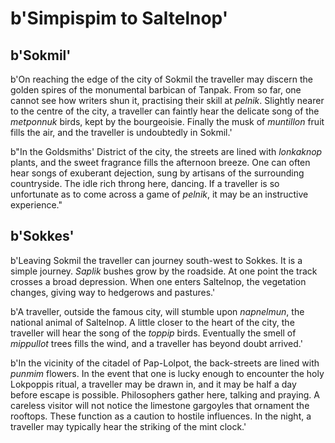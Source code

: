 # b'Simpispim to Saltelnop'

## b'Sokmil'
b'On reaching the edge of the city of Sokmil the traveller may discern the golden spires of the monumental barbican of Tanpak. From so far, one cannot see how writers shun it, practising their skill at *pelnik*. Slightly nearer to the centre of the city, a traveller can faintly hear the delicate song of the *metponnuk* birds, kept by the bourgeoisie. Finally the musk of *muntillon* fruit fills the air, and the traveller is undoubtedly in Sokmil.'

b"In the Goldsmiths' District of the city, the streets are lined with *lonkaknop* plants, and the sweet fragrance fills the afternoon breeze. One can often hear songs of exuberant dejection, sung by artisans of the surrounding countryside. The idle rich throng here, dancing. If a traveller is so unfortunate as to come across a game of *pelnik*, it may be an instructive experience."

## b'Sokkes'
b'Leaving Sokmil the traveller can journey south-west to Sokkes. It is a simple journey. *Saplik* bushes grow by the roadside. At one point the track crosses a broad depression. When one enters Saltelnop, the vegetation changes, giving way to hedgerows and pastures.'

b'A traveller, outside the famous city, will stumble upon *napnelmun*, the national animal of Saltelnop. A little closer to the heart of the city, the traveller will hear the song of the *toppip* birds. Eventually the smell of *mippullot* trees fills the wind, and a traveller has beyond doubt arrived.'

b'In the vicinity of the citadel of Pap-Lolpot, the back-streets are lined with *punmim* flowers. In the event that one is lucky enough to encounter the holy Lokpoppis ritual, a traveller may be drawn in, and it may be half a day before escape is possible. Philosophers gather here, talking and praying. A careless visitor will not notice the limestone gargoyles that ornament the rooftops. These function as a caution to hostile influences. In the night, a traveller may typically hear the striking of the mint clock.'

